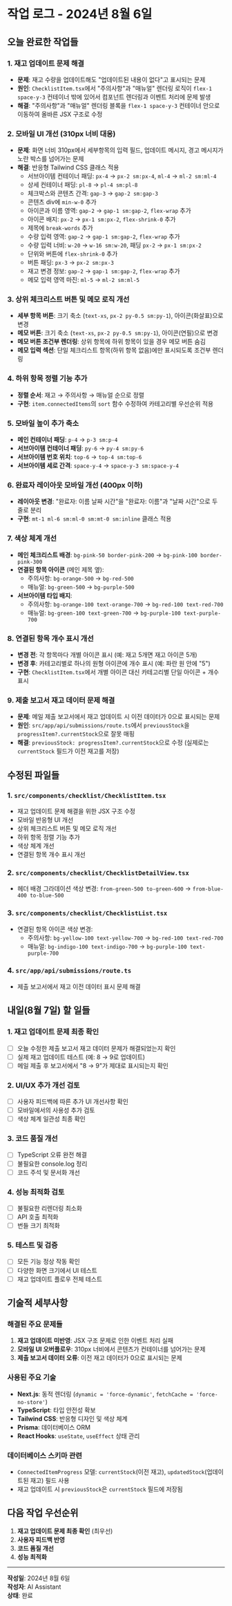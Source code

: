 # 작업 로그 - 2024년 8월 6일

## 오늘 완료한 작업들

### 1. 재고 업데이트 문제 해결
- **문제**: 재고 수량을 업데이트해도 "업데이트된 내용이 없다"고 표시되는 문제
- **원인**: `ChecklistItem.tsx`에서 "주의사항"과 "매뉴얼" 렌더링 로직이 `flex-1 space-y-3` 컨테이너 밖에 있어서 컴포넌트 렌더링과 이벤트 처리에 문제 발생
- **해결**: "주의사항"과 "매뉴얼" 렌더링 블록을 `flex-1 space-y-3` 컨테이너 안으로 이동하여 올바른 JSX 구조로 수정

### 2. 모바일 UI 개선 (310px 너비 대응)
- **문제**: 화면 너비 310px에서 세부항목의 입력 필드, 업데이트 메시지, 경고 메시지가 노란 박스를 넘어가는 문제
- **해결**: 반응형 Tailwind CSS 클래스 적용
  - 서브아이템 컨테이너 패딩: `px-4` → `px-2 sm:px-4`, `ml-4` → `ml-2 sm:ml-4`
  - 상세 컨테이너 패딩: `pl-8` → `pl-4 sm:pl-8`
  - 체크박스와 콘텐츠 간격: `gap-3` → `gap-2 sm:gap-3`
  - 콘텐츠 div에 `min-w-0` 추가
  - 아이콘과 이름 영역: `gap-2` → `gap-1 sm:gap-2`, `flex-wrap` 추가
  - 아이콘 배지: `px-2` → `px-1 sm:px-2`, `flex-shrink-0` 추가
  - 제목에 `break-words` 추가
  - 수량 입력 영역: `gap-2` → `gap-1 sm:gap-2`, `flex-wrap` 추가
  - 수량 입력 너비: `w-20` → `w-16 sm:w-20`, 패딩 `px-2` → `px-1 sm:px-2`
  - 단위와 버튼에 `flex-shrink-0` 추가
  - 버튼 패딩: `px-3` → `px-2 sm:px-3`
  - 재고 변경 정보: `gap-2` → `gap-1 sm:gap-2`, `flex-wrap` 추가
  - 메모 입력 영역 마진: `ml-5` → `ml-2 sm:ml-5`

### 3. 상위 체크리스트 버튼 및 메모 로직 개선
- **세부 항목 버튼**: 크기 축소 (`text-xs`, `px-2 py-0.5 sm:py-1`), 아이콘(화살표)으로 변경
- **메모 버튼**: 크기 축소 (`text-xs`, `px-2 py-0.5 sm:py-1`), 아이콘(연필)으로 변경
- **메모 버튼 조건부 렌더링**: 상위 항목에 하위 항목이 있을 경우 메모 버튼 숨김
- **메모 입력 섹션**: 단일 체크리스트 항목(하위 항목 없음)에만 표시되도록 조건부 렌더링

### 4. 하위 항목 정렬 기능 추가
- **정렬 순서**: 재고 → 주의사항 → 매뉴얼 순으로 정렬
- **구현**: `item.connectedItems`의 `sort` 함수 수정하여 카테고리별 우선순위 적용

### 5. 모바일 높이 추가 축소
- **메인 컨테이너 패딩**: `p-4` → `p-3 sm:p-4`
- **서브아이템 컨테이너 패딩**: `py-6` → `py-4 sm:py-6`
- **서브아이템 번호 위치**: `top-6` → `top-4 sm:top-6`
- **서브아이템 세로 간격**: `space-y-4` → `space-y-3 sm:space-y-4`

### 6. 완료자 레이아웃 모바일 개선 (400px 이하)
- **레이아웃 변경**: "완료자: 이름 날짜 시간"을 "완료자: 이름"과 "날짜 시간"으로 두 줄로 분리
- **구현**: `mt-1 ml-6 sm:ml-0 sm:mt-0 sm:inline` 클래스 적용

### 7. 색상 체계 개선
- **메인 체크리스트 배경**: `bg-pink-50 border-pink-200` → `bg-pink-100 border-pink-300`
- **연결된 항목 아이콘** (메인 제목 옆):
  - 주의사항: `bg-orange-500` → `bg-red-500`
  - 매뉴얼: `bg-green-500` → `bg-purple-500`
- **서브아이템 타입 배지**:
  - 주의사항: `bg-orange-100 text-orange-700` → `bg-red-100 text-red-700`
  - 매뉴얼: `bg-green-100 text-green-700` → `bg-purple-100 text-purple-700`

### 8. 연결된 항목 개수 표시 개선
- **변경 전**: 각 항목마다 개별 아이콘 표시 (예: 재고 5개면 재고 아이콘 5개)
- **변경 후**: 카테고리별로 하나의 원형 아이콘에 개수 표시 (예: 파란 원 안에 "5")
- **구현**: `ChecklistItem.tsx`에서 개별 아이콘 대신 카테고리별 단일 아이콘 + 개수 표시

### 9. 제출 보고서 재고 데이터 문제 해결
- **문제**: 메일 제출 보고서에서 재고 업데이트 시 이전 데이터가 0으로 표시되는 문제
- **원인**: `src/app/api/submissions/route.ts`에서 `previousStock`을 `progressItem?.currentStock`으로 잘못 매핑
- **해결**: `previousStock: progressItem?.currentStock`으로 수정 (실제로는 `currentStock` 필드가 이전 재고를 저장)

## 수정된 파일들

### 1. `src/components/checklist/ChecklistItem.tsx`
- 재고 업데이트 문제 해결을 위한 JSX 구조 수정
- 모바일 반응형 UI 개선
- 상위 체크리스트 버튼 및 메모 로직 개선
- 하위 항목 정렬 기능 추가
- 색상 체계 개선
- 연결된 항목 개수 표시 개선

### 2. `src/components/checklist/ChecklistDetailView.tsx`
- 헤더 배경 그라데이션 색상 변경: `from-green-500 to-green-600` → `from-blue-400 to-blue-500`

### 3. `src/components/checklist/ChecklistList.tsx`
- 연결된 항목 아이콘 색상 변경:
  - 주의사항: `bg-yellow-100 text-yellow-700` → `bg-red-100 text-red-700`
  - 매뉴얼: `bg-indigo-100 text-indigo-700` → `bg-purple-100 text-purple-700`

### 4. `src/app/api/submissions/route.ts`
- 제출 보고서에서 재고 이전 데이터 표시 문제 해결

## 내일(8월 7일) 할 일들

### 1. 재고 업데이트 문제 최종 확인
- [ ] 오늘 수정한 제출 보고서 재고 데이터 문제가 해결되었는지 확인
- [ ] 실제 재고 업데이트 테스트 (예: 8 → 9로 업데이트)
- [ ] 메일 제출 후 보고서에서 "8 → 9"가 제대로 표시되는지 확인

### 2. UI/UX 추가 개선 검토
- [ ] 사용자 피드백에 따른 추가 UI 개선사항 확인
- [ ] 모바일에서의 사용성 추가 검토
- [ ] 색상 체계 일관성 최종 확인

### 3. 코드 품질 개선
- [ ] TypeScript 오류 완전 해결
- [ ] 불필요한 console.log 정리
- [ ] 코드 주석 및 문서화 개선

### 4. 성능 최적화 검토
- [ ] 불필요한 리렌더링 최소화
- [ ] API 호출 최적화
- [ ] 번들 크기 최적화

### 5. 테스트 및 검증
- [ ] 모든 기능 정상 작동 확인
- [ ] 다양한 화면 크기에서 UI 테스트
- [ ] 재고 업데이트 플로우 전체 테스트

## 기술적 세부사항

### 해결된 주요 문제들
1. **재고 업데이트 미반영**: JSX 구조 문제로 인한 이벤트 처리 실패
2. **모바일 UI 오버플로우**: 310px 너비에서 콘텐츠가 컨테이너를 넘어가는 문제
3. **제출 보고서 데이터 오류**: 이전 재고 데이터가 0으로 표시되는 문제

### 사용된 주요 기술
- **Next.js**: 동적 렌더링 (`dynamic = 'force-dynamic'`, `fetchCache = 'force-no-store'`)
- **TypeScript**: 타입 안전성 확보
- **Tailwind CSS**: 반응형 디자인 및 색상 체계
- **Prisma**: 데이터베이스 ORM
- **React Hooks**: `useState`, `useEffect` 상태 관리

### 데이터베이스 스키마 관련
- `ConnectedItemProgress` 모델: `currentStock`(이전 재고), `updatedStock`(업데이트된 재고) 필드 사용
- 재고 업데이트 시 `previousStock`은 `currentStock` 필드에 저장됨

## 다음 작업 우선순위
1. **재고 업데이트 문제 최종 확인** (최우선)
2. **사용자 피드백 반영**
3. **코드 품질 개선**
4. **성능 최적화**

---
**작성일**: 2024년 8월 6일  
**작성자**: AI Assistant  
**상태**: 완료 